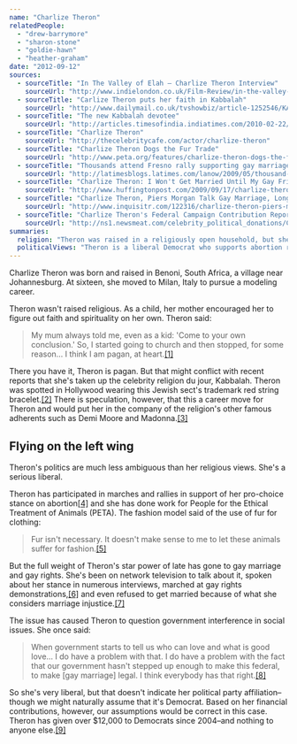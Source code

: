 ```yaml
---
name: "Charlize Theron"
relatedPeople:
  - "drew-barrymore"
  - "sharon-stone"
  - "goldie-hawn"
  - "heather-graham"
date: "2012-09-12"
sources:
  - sourceTitle: "In The Valley of Elah – Charlize Theron Interview"
    sourceUrl: "http://www.indielondon.co.uk/Film-Review/in-the-valley-of-elah-charlize-theron-interview"
  - sourceTitle: "Carlize Theron puts her faith in Kabbalah"
    sourceUrl: "http://www.dailymail.co.uk/tvshowbiz/article-1252546/KATIE-NICHOLL-Charlize-puts-faith-Kabbalah.html"
  - sourceTitle: "The new Kabbalah devotee"
    sourceUrl: "http://articles.timesofindia.indiatimes.com/2010-02-22/news-interviews/28116759_1_devotee-charlize-theron-new-religion"
  - sourceTitle: "Charlize Theron"
    sourceUrl: "http://thecelebritycafe.com/actor/charlize-theron"
  - sourceTitle: "Charlize Theron Dogs the Fur Trade"
    sourceUrl: "http://www.peta.org/features/charlize-theron-dogs-the-fur-trade.aspx"
  - sourceTitle: "Thousands attend Fresno rally supporting gay marriage"
    sourceUrl: "http://latimesblogs.latimes.com/lanow/2009/05/thousand-attend-fresno-rally-supporting-of-gay-marriage.html"
  - sourceTitle: "Charlize Theron: I Won't Get Married Until My Gay Friends Can"
    sourceUrl: "http://www.huffingtonpost.com/2009/09/17/charlize-theron-i-wont-ge_n_290073.html"
  - sourceTitle: "Charlize Theron, Piers Morgan Talk Gay Marriage, Long-Term Relationships"
    sourceUrl: "http://www.inquisitr.com/122316/charlize-theron-piers-morgan-gay-marriage/"
  - sourceTitle: "Charlize Theron's Federal Campaign Contribution Report"
    sourceUrl: "http://ns1.newsmeat.com/celebrity_political_donations/Charlize_Theron.php"
summaries:
  religion: "Theron was raised in a religiously open household, but she says she's a pagan at heart. Multiple reports point to Theron's affiliation with the Jewish sect of Kabbalah."
  politicalViews: "Theron is a liberal Democrat who supports abortion rights, gay rights, animal rights, and gives all her political donations to Democrats."
---
```


Charlize Theron was born and raised in Benoni, South Africa, a village near Johannesburg. At sixteen, she moved to Milan, Italy to pursue a modeling career.

Theron wasn't raised religious. As a child, her mother encouraged her to figure out faith and spirituality on her own. Theron said:

>My mum always told me, even as a kid: 'Come to your own conclusion.' So, I started going to church and then stopped, for some reason… I think I am pagan, at heart.<a class="source-citation" href="#http%3A%2F%2Fwww.indielondon.co.uk%2FFilm-Review%2Fin-the-valley-of-elah-charlize-theron-interview" title="In The Valley of Elah – Charlize Theron Interview">[1]</a>

There you have it, Theron is pagan. But that might conflict with recent reports that she's taken up the celebrity religion du jour, Kabbalah. Theron was spotted in Hollywood wearing this Jewish sect's trademark red string bracelet.<a class="source-citation" href="#http%3A%2F%2Fwww.dailymail.co.uk%2Ftvshowbiz%2Farticle-1252546%2FKATIE-NICHOLL-Charlize-puts-faith-Kabbalah.html" title="Carlize Theron puts her faith in Kabbalah">[2]</a> There is speculation, however, that this a career move for Theron and would put her in the company of the religion's other famous adherents such as Demi Moore and Madonna.<a class="source-citation" href="#http%3A%2F%2Farticles.timesofindia.indiatimes.com%2F2010-02-22%2Fnews-interviews%2F28116759_1_devotee-charlize-theron-new-religion" title="The new Kabbalah devotee">[3]</a>

## Flying on the left wing

Theron's politics are much less ambiguous than her religious views. She's a serious liberal.

Theron has participated in marches and rallies in support of her pro-choice stance on abortion<a class="source-citation" href="#http%3A%2F%2Fthecelebritycafe.com%2Factor%2Fcharlize-theron" title="Charlize Theron">[4]</a> and she has done work for People for the Ethical Treatment of Animals (PETA). The fashion model said of the use of fur for clothing:

>Fur isn't necessary. It doesn't make sense to me to let these animals suffer for fashion.<a class="source-citation" href="#http%3A%2F%2Fwww.peta.org%2Ffeatures%2Fcharlize-theron-dogs-the-fur-trade.aspx" title="Charlize Theron Dogs the Fur Trade">[5]</a>

But the full weight of Theron's star power of late has gone to gay marriage and gay rights. She's been on network television to talk about it, spoken about her stance in numerous interviews, marched at gay rights demonstrations,<a class="source-citation" href="#http%3A%2F%2Flatimesblogs.latimes.com%2Flanow%2F2009%2F05%2Fthousand-attend-fresno-rally-supporting-of-gay-marriage.html" title="Thousands attend Fresno rally supporting gay marriage">[6]</a> and even refused to get married because of what she considers marriage injustice.<a class="source-citation" href="#http%3A%2F%2Fwww.huffingtonpost.com%2F2009%2F09%2F17%2Fcharlize-theron-i-wont-ge_n_290073.html" title="Charlize Theron: I Won&apos;t Get Married Until My Gay Friends Can">[7]</a>

The issue has caused Theron to question government interference in social issues. She once said:

>When government starts to tell us who can love and what is good love… I do have a problem with that. I do have a problem with the fact that our government hasn't stepped up enough to make this federal, to make [gay marriage] legal. I think everybody has that right.<a class="source-citation" href="#http%3A%2F%2Fwww.inquisitr.com%2F122316%2Fcharlize-theron-piers-morgan-gay-marriage%2F" title="Charlize Theron, Piers Morgan Talk Gay Marriage, Long-Term Relationships">[8]</a>

So she's very liberal, but that doesn't indicate her political party affiliation–though we might naturally assume that it's Democrat. Based on her financial contributions, however, our assumptions would be correct in this case. Theron has given over $12,000 to Democrats since 2004–and nothing to anyone else.<a class="source-citation" href="#http%3A%2F%2Fns1.newsmeat.com%2Fcelebrity_political_donations%2FCharlize_Theron.php" title="Charlize Theron&apos;s Federal Campaign Contribution Report">[9]</a>